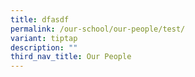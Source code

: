 ```yaml
---
title: dfasdf
permalink: /our-school/our-people/test/
variant: tiptap
description: ""
third_nav_title: Our People
---
```

